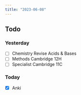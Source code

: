 ```yaml
---
title: "2023-06-08"
---
```


## Todo
### Yesterday
- [ ] Chemistry Revise Acids & Bases
- [ ] Methods Cambridge 12H
- [ ] Specialist Cambridge 11C
### Today
- [x] Anki